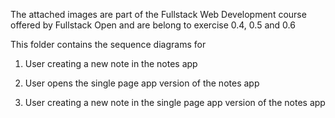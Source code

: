 The attached images are part of the Fullstack Web Development course offered by Fullstack Open and are belong to exercise 0.4, 0.5 and 0.6

This folder  contains the sequence diagrams for 

1. User creating a new note in the notes app

2. User opens the single page app version of the notes app

3. User creating a new note in the single page app version of the notes app
